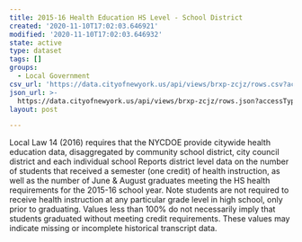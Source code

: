 ```yaml
---
title: 2015-16 Health Education HS Level - School District
created: '2020-11-10T17:02:03.646921'
modified: '2020-11-10T17:02:03.646932'
state: active
type: dataset
tags: []
groups:
  - Local Government
csv_url: 'https://data.cityofnewyork.us/api/views/brxp-zcjz/rows.csv?accessType=DOWNLOAD'
json_url: >-
  https://data.cityofnewyork.us/api/views/brxp-zcjz/rows.json?accessType=DOWNLOAD
layout: post

---
```

Local Law 14 (2016) requires that the NYCDOE provide citywide health education data, disaggregated by community school district, city council district and each individual school  Reports district level data on the number of students that received a semester (one credit) of health instruction, as well as the number of June & August graduates meeting the HS health requirements for the 2015-16 school year.  Note students are not required to receive health instruction at any particular grade level in high school, only prior to graduating.  Values less than 100% do not necessarily imply that students graduated without meeting credit requirements. These values may indicate missing or incomplete historical transcript data.
